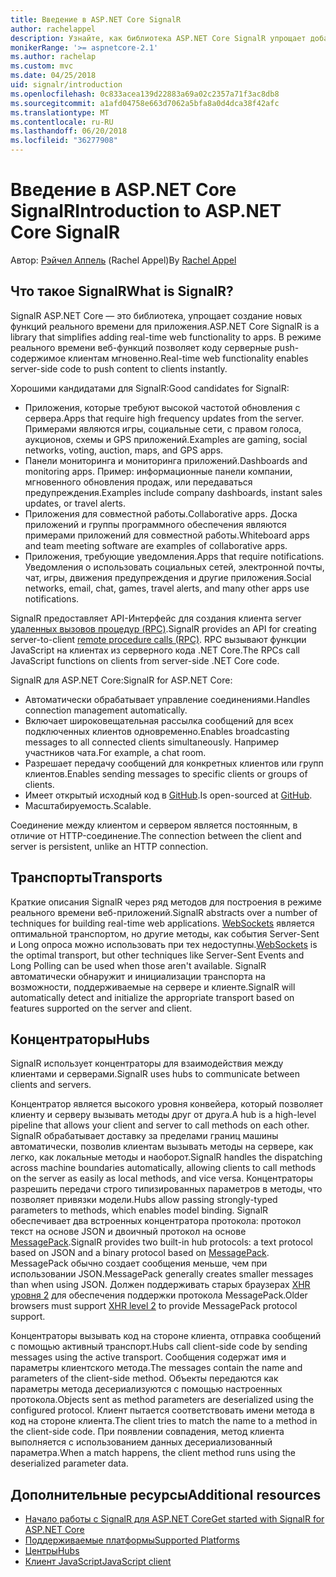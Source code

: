 ```yaml
---
title: Введение в ASP.NET Core SignalR
author: rachelappel
description: Узнайте, как библиотека ASP.NET Core SignalR упрощает добавление функциональности в режиме реального времени для приложения.
monikerRange: '>= aspnetcore-2.1'
ms.author: rachelap
ms.custom: mvc
ms.date: 04/25/2018
uid: signalr/introduction
ms.openlocfilehash: 0c833acea139d22883a69a02c2357a71f3ac8db8
ms.sourcegitcommit: a1afd04758e663d7062a5bfa8a0d4dca38f42afc
ms.translationtype: MT
ms.contentlocale: ru-RU
ms.lasthandoff: 06/20/2018
ms.locfileid: "36277908"
---
```

# <a name="introduction-to-aspnet-core-signalr"></a><span data-ttu-id="cecf6-103">Введение в ASP.NET Core SignalR</span><span class="sxs-lookup"><span data-stu-id="cecf6-103">Introduction to ASP.NET Core SignalR</span></span>

<span data-ttu-id="cecf6-104">Автор: [Рэйчел Аппель](https://twitter.com/rachelappel) (Rachel Appel)</span><span class="sxs-lookup"><span data-stu-id="cecf6-104">By [Rachel Appel](https://twitter.com/rachelappel)</span></span>

## <a name="what-is-signalr"></a><span data-ttu-id="cecf6-105">Что такое SignalR</span><span class="sxs-lookup"><span data-stu-id="cecf6-105">What is SignalR?</span></span>

<span data-ttu-id="cecf6-106">SignalR ASP.NET Core — это библиотека, упрощает создание новых функций реального времени для приложения.</span><span class="sxs-lookup"><span data-stu-id="cecf6-106">ASP.NET Core SignalR is a library that simplifies adding real-time web functionality to apps.</span></span> <span data-ttu-id="cecf6-107">В режиме реального времени веб-функций позволяет коду серверные push-содержимое клиентам мгновенно.</span><span class="sxs-lookup"><span data-stu-id="cecf6-107">Real-time web functionality enables server-side code to push content to clients instantly.</span></span>

<span data-ttu-id="cecf6-108">Хорошими кандидатами для SignalR:</span><span class="sxs-lookup"><span data-stu-id="cecf6-108">Good candidates for SignalR:</span></span>

* <span data-ttu-id="cecf6-109">Приложения, которые требуют высокой частотой обновления с сервера.</span><span class="sxs-lookup"><span data-stu-id="cecf6-109">Apps that require high frequency updates from the server.</span></span> <span data-ttu-id="cecf6-110">Примерами являются игры, социальные сети, с правом голоса, аукционов, схемы и GPS приложений.</span><span class="sxs-lookup"><span data-stu-id="cecf6-110">Examples are gaming, social networks, voting, auction, maps, and GPS apps.</span></span>
* <span data-ttu-id="cecf6-111">Панели мониторинга и мониторинга приложений.</span><span class="sxs-lookup"><span data-stu-id="cecf6-111">Dashboards and monitoring apps.</span></span> <span data-ttu-id="cecf6-112">Пример: информационные панели компании, мгновенного обновления продаж, или передаваться предупреждения.</span><span class="sxs-lookup"><span data-stu-id="cecf6-112">Examples include company dashboards, instant sales updates, or travel alerts.</span></span>
* <span data-ttu-id="cecf6-113">Приложения для совместной работы.</span><span class="sxs-lookup"><span data-stu-id="cecf6-113">Collaborative apps.</span></span> <span data-ttu-id="cecf6-114">Доска приложений и группы программного обеспечения являются примерами приложений для совместной работы.</span><span class="sxs-lookup"><span data-stu-id="cecf6-114">Whiteboard apps and team meeting software are examples of collaborative apps.</span></span>
* <span data-ttu-id="cecf6-115">Приложения, требующие уведомления.</span><span class="sxs-lookup"><span data-stu-id="cecf6-115">Apps that require notifications.</span></span> <span data-ttu-id="cecf6-116">Уведомления о использовать социальных сетей, электронной почты, чат, игры, движения предупреждения и другие приложения.</span><span class="sxs-lookup"><span data-stu-id="cecf6-116">Social networks, email, chat, games, travel alerts, and many other apps use notifications.</span></span>

<span data-ttu-id="cecf6-117">SignalR предоставляет API-Интерфейс для создания клиента server [удаленных вызовов процедур (RPC)](https://wikipedia.org/wiki/Remote_procedure_call).</span><span class="sxs-lookup"><span data-stu-id="cecf6-117">SignalR provides an API for creating server-to-client [remote procedure calls (RPC)](https://wikipedia.org/wiki/Remote_procedure_call).</span></span> <span data-ttu-id="cecf6-118">RPC вызывают функции JavaScript на клиентах из серверного кода .NET Core.</span><span class="sxs-lookup"><span data-stu-id="cecf6-118">The RPCs call JavaScript functions on clients from server-side .NET Core code.</span></span>

<span data-ttu-id="cecf6-119">SignalR для ASP.NET Core:</span><span class="sxs-lookup"><span data-stu-id="cecf6-119">SignalR for ASP.NET Core:</span></span>

* <span data-ttu-id="cecf6-120">Автоматически обрабатывает управление соединениями.</span><span class="sxs-lookup"><span data-stu-id="cecf6-120">Handles connection management automatically.</span></span>
* <span data-ttu-id="cecf6-121">Включает широковещательная рассылка сообщений для всех подключенных клиентов одновременно.</span><span class="sxs-lookup"><span data-stu-id="cecf6-121">Enables broadcasting messages to all connected clients simultaneously.</span></span> <span data-ttu-id="cecf6-122">Например участников чата.</span><span class="sxs-lookup"><span data-stu-id="cecf6-122">For example, a chat room.</span></span>
* <span data-ttu-id="cecf6-123">Разрешает передачу сообщений для конкретных клиентов или групп клиентов.</span><span class="sxs-lookup"><span data-stu-id="cecf6-123">Enables sending messages to specific clients or groups of clients.</span></span>
* <span data-ttu-id="cecf6-124">Имеет открытый исходный код в [GitHub](https://github.com/aspnet/signalr).</span><span class="sxs-lookup"><span data-stu-id="cecf6-124">Is open-sourced at [GitHub](https://github.com/aspnet/signalr).</span></span>
* <span data-ttu-id="cecf6-125">Масштабируемость.</span><span class="sxs-lookup"><span data-stu-id="cecf6-125">Scalable.</span></span>

<span data-ttu-id="cecf6-126">Соединение между клиентом и сервером является постоянным, в отличие от HTTP-соединение.</span><span class="sxs-lookup"><span data-stu-id="cecf6-126">The connection between the client and server is persistent, unlike an HTTP connection.</span></span>

## <a name="transports"></a><span data-ttu-id="cecf6-127">Транспорты</span><span class="sxs-lookup"><span data-stu-id="cecf6-127">Transports</span></span>

<span data-ttu-id="cecf6-128">Краткие описания SignalR через ряд методов для построения в режиме реального времени веб-приложений.</span><span class="sxs-lookup"><span data-stu-id="cecf6-128">SignalR abstracts over a number of techniques for building real-time web applications.</span></span> <span data-ttu-id="cecf6-129">[WebSockets](https://tools.ietf.org/html/rfc7118) является оптимальной транспортом, но другие методы, как события Server-Sent и Long опроса можно использовать при тех недоступны.</span><span class="sxs-lookup"><span data-stu-id="cecf6-129">[WebSockets](https://tools.ietf.org/html/rfc7118) is the optimal transport, but other techniques like Server-Sent Events and Long Polling can be used when those aren't available.</span></span> <span data-ttu-id="cecf6-130">SignalR автоматически обнаружит и инициализации транспорта на возможности, поддерживаемые на сервере и клиенте.</span><span class="sxs-lookup"><span data-stu-id="cecf6-130">SignalR will automatically detect and initialize the appropriate transport based on features supported on the server and client.</span></span>

## <a name="hubs"></a><span data-ttu-id="cecf6-131">Концентраторы</span><span class="sxs-lookup"><span data-stu-id="cecf6-131">Hubs</span></span>

<span data-ttu-id="cecf6-132">SignalR использует концентраторы для взаимодействия между клиентами и серверами.</span><span class="sxs-lookup"><span data-stu-id="cecf6-132">SignalR uses hubs to communicate between clients and servers.</span></span>

<span data-ttu-id="cecf6-133">Концентратор является высокого уровня конвейера, который позволяет клиенту и серверу вызывать методы друг от друга.</span><span class="sxs-lookup"><span data-stu-id="cecf6-133">A hub is a high-level pipeline that allows your client and server to call methods on each other.</span></span> <span data-ttu-id="cecf6-134">SignalR обрабатывает доставку за пределами границ машины автоматически, позволив клиентам вызывать методы на сервере, как легко, как локальные методы и наоборот.</span><span class="sxs-lookup"><span data-stu-id="cecf6-134">SignalR handles the dispatching across machine boundaries automatically, allowing clients to call methods on the server as easily as local methods, and vice versa.</span></span> <span data-ttu-id="cecf6-135">Концентраторы разрешить передачи строго типизированных параметров в методы, что позволяет привязки модели.</span><span class="sxs-lookup"><span data-stu-id="cecf6-135">Hubs allow passing strongly-typed parameters to methods, which enables model binding.</span></span> <span data-ttu-id="cecf6-136">SignalR обеспечивает два встроенных концентратора протокола: протокол текст на основе JSON и двоичный протокол на основе [MessagePack](https://msgpack.org/).</span><span class="sxs-lookup"><span data-stu-id="cecf6-136">SignalR provides two built-in hub protocols: a text protocol based on JSON and a binary protocol based on [MessagePack](https://msgpack.org/).</span></span>  <span data-ttu-id="cecf6-137">MessagePack обычно создает сообщения меньше, чем при использовании JSON.</span><span class="sxs-lookup"><span data-stu-id="cecf6-137">MessagePack generally creates smaller messages than when using JSON.</span></span> <span data-ttu-id="cecf6-138">Должен поддерживать старых браузерах [XHR уровня 2](https://caniuse.com/#feat=xhr2) для обеспечения поддержки протокола MessagePack.</span><span class="sxs-lookup"><span data-stu-id="cecf6-138">Older browsers must support [XHR level 2](https://caniuse.com/#feat=xhr2) to provide MessagePack protocol support.</span></span>

<span data-ttu-id="cecf6-139">Концентраторы вызывать код на стороне клиента, отправка сообщений с помощью активный транспорт.</span><span class="sxs-lookup"><span data-stu-id="cecf6-139">Hubs call client-side code by sending messages using the active transport.</span></span> <span data-ttu-id="cecf6-140">Сообщения содержат имя и параметры клиентского метода.</span><span class="sxs-lookup"><span data-stu-id="cecf6-140">The messages contain the name and parameters of the client-side method.</span></span> <span data-ttu-id="cecf6-141">Объекты передаются как параметры метода десериализуются с помощью настроенных протокола.</span><span class="sxs-lookup"><span data-stu-id="cecf6-141">Objects sent as method parameters are deserialized using the configured protocol.</span></span> <span data-ttu-id="cecf6-142">Клиент пытается соответствовать имени метода в код на стороне клиента.</span><span class="sxs-lookup"><span data-stu-id="cecf6-142">The client tries to match the name to a method in the client-side code.</span></span> <span data-ttu-id="cecf6-143">При появлении совпадения, метод клиента выполняется с использованием данных десериализованный параметра.</span><span class="sxs-lookup"><span data-stu-id="cecf6-143">When a match happens, the client method runs using the deserialized parameter data.</span></span>

## <a name="additional-resources"></a><span data-ttu-id="cecf6-144">Дополнительные ресурсы</span><span class="sxs-lookup"><span data-stu-id="cecf6-144">Additional resources</span></span>

* [<span data-ttu-id="cecf6-145">Начало работы с SignalR для ASP.NET Core</span><span class="sxs-lookup"><span data-stu-id="cecf6-145">Get started with SignalR for ASP.NET Core</span></span>](xref:tutorials/signalr)
* [<span data-ttu-id="cecf6-146">Поддерживаемые платформы</span><span class="sxs-lookup"><span data-stu-id="cecf6-146">Supported Platforms</span></span>](xref:signalr/supported-platforms)
* [<span data-ttu-id="cecf6-147">Центры</span><span class="sxs-lookup"><span data-stu-id="cecf6-147">Hubs</span></span>](xref:signalr/hubs)
* [<span data-ttu-id="cecf6-148">Клиент JavaScript</span><span class="sxs-lookup"><span data-stu-id="cecf6-148">JavaScript client</span></span>](xref:signalr/javascript-client)
